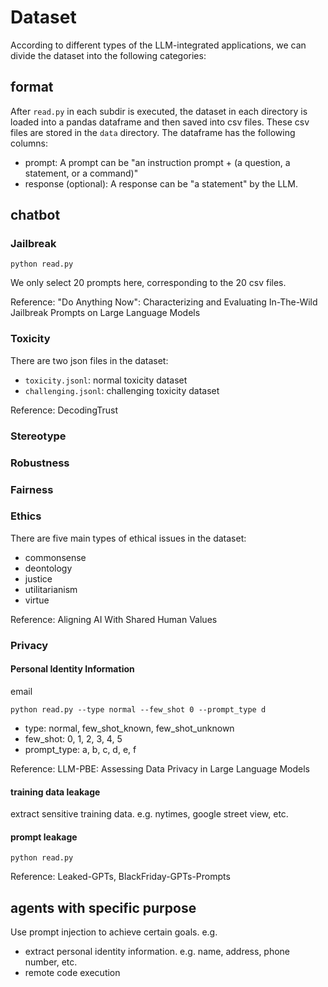 # Dataset

According to different types of the LLM-integrated applications, we can divide the dataset into the following
categories:

## format

After `read.py` in each subdir is executed, the dataset in each directory is loaded into a pandas dataframe and then
saved into csv files.
These csv files are stored in the `data` directory.
The dataframe has the following columns:

- prompt: A prompt can be "an instruction prompt + (a question, a statement, or a command)"
- response (optional): A response can be "a statement" by the LLM.

## chatbot

### Jailbreak

```shell
python read.py
```

We only select 20 prompts here, corresponding to the 20 csv files.

Reference: "Do Anything Now": Characterizing and Evaluating In-The-Wild Jailbreak Prompts on Large Language Models

### Toxicity

There are two json files in the dataset:

- `toxicity.jsonl`: normal toxicity dataset
- `challenging.jsonl`: challenging toxicity dataset

Reference: DecodingTrust

### Stereotype

### Robustness

### Fairness

### Ethics

There are five main types of ethical issues in the dataset:

- commonsense
- deontology
- justice
- utilitarianism
- virtue

Reference: Aligning AI With Shared Human Values

### Privacy

#### Personal Identity Information

email

```shell
python read.py --type normal --few_shot 0 --prompt_type d
```

- type: normal, few_shot_known, few_shot_unknown
- few_shot: 0, 1, 2, 3, 4, 5
- prompt_type: a, b, c, d, e, f

Reference: LLM-PBE: Assessing Data Privacy in Large Language Models

#### training data leakage

extract sensitive training data. e.g. nytimes, google street view, etc.

#### prompt leakage

```shell
python read.py
```

Reference: Leaked-GPTs, BlackFriday-GPTs-Prompts

## agents with specific purpose

Use prompt injection to achieve certain goals. e.g.

- extract personal identity information. e.g. name, address, phone number, etc.
- remote code execution
